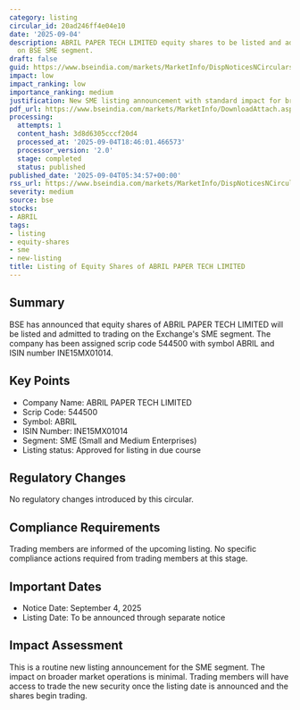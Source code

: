```yaml
---
category: listing
circular_id: 20ad246ff4e04e10
date: '2025-09-04'
description: ABRIL PAPER TECH LIMITED equity shares to be listed and admitted to trading
  on BSE SME segment.
draft: false
guid: https://www.bseindia.com/markets/MarketInfo/DispNoticesNCirculars.aspx?Noticeid={93D0FD2B-97CC-4DC8-9985-DE3A553B0AF2}&noticeno=20250904-8&dt=09/04/2025&icount=8&totcount=68&flag=0
impact: low
impact_ranking: low
importance_ranking: medium
justification: New SME listing announcement with standard impact for broader market
pdf_url: https://www.bseindia.com/markets/MarketInfo/DownloadAttach.aspx?id=20250904-8&attachedId=
processing:
  attempts: 1
  content_hash: 3d8d6305cccf20d4
  processed_at: '2025-09-04T18:46:01.466573'
  processor_version: '2.0'
  stage: completed
  status: published
published_date: '2025-09-04T05:34:57+00:00'
rss_url: https://www.bseindia.com/markets/MarketInfo/DispNoticesNCirculars.aspx?Noticeid={93D0FD2B-97CC-4DC8-9985-DE3A553B0AF2}&noticeno=20250904-8&dt=09/04/2025&icount=8&totcount=68&flag=0
severity: medium
source: bse
stocks:
- ABRIL
tags:
- listing
- equity-shares
- sme
- new-listing
title: Listing of Equity Shares of ABRIL PAPER TECH LIMITED
---
```


## Summary

BSE has announced that equity shares of ABRIL PAPER TECH LIMITED will be listed and admitted to trading on the Exchange's SME segment. The company has been assigned scrip code 544500 with symbol ABRIL and ISIN number INE15MX01014.

## Key Points

- Company Name: ABRIL PAPER TECH LIMITED
- Scrip Code: 544500
- Symbol: ABRIL
- ISIN Number: INE15MX01014
- Segment: SME (Small and Medium Enterprises)
- Listing status: Approved for listing in due course

## Regulatory Changes

No regulatory changes introduced by this circular.

## Compliance Requirements

Trading members are informed of the upcoming listing. No specific compliance actions required from trading members at this stage.

## Important Dates

- Notice Date: September 4, 2025
- Listing Date: To be announced through separate notice

## Impact Assessment

This is a routine new listing announcement for the SME segment. The impact on broader market operations is minimal. Trading members will have access to trade the new security once the listing date is announced and the shares begin trading.